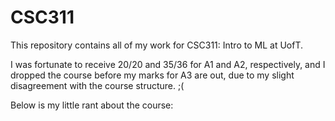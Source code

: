 # CSC311
This repository contains all of my work for CSC311: Intro to ML at UofT.


I was fortunate to receive 20/20 and 35/36 for A1 and A2, respectively, and I dropped the course before my marks for A3 are out, due to my slight disagreement with the course structure. ;(


Below is my little rant about the course:
